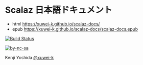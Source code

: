 # Scalaz 日本語ドキュメント

- html <https://xuwei-k.github.io/scalaz-docs/>
- epub <https://xuwei-k.github.io/scalaz-docs/scalaz-docs.epub>

[![Build Status](https://travis-ci.org/xuwei-k/scalaz-docs.svg?branch=master)](https://travis-ci.org/xuwei-k/scalaz-docs)

[![by-nc-sa](https://komtmt.files.wordpress.com/2015/04/by-nc-sa.png?w=225&h=78)](http://creativecommons.org/licenses/by-nc-sa/4.0/deed.ja)

Kenji Yoshida [@xuwei-k](https://github.com/xuwei-k)

